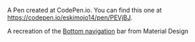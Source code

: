 A Pen created at CodePen.io. You can find this one at https://codepen.io/eskimojo14/pen/PEVjBJ.

 A recreation of the [Bottom navigation](https://material.io/guidelines/components/bottom-navigation.html) bar from Material Design